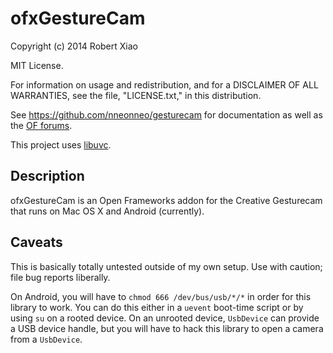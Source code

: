 ofxGestureCam
=============

Copyright (c) 2014 Robert Xiao

MIT License.

For information on usage and redistribution, and for a DISCLAIMER OF ALL
WARRANTIES, see the file, "LICENSE.txt," in this distribution.

See https://github.com/nneonneo/gesturecam for documentation as well as the [OF forums](http://forum.openframeworks.cc/index.php).

This project uses [libuvc](https://github.com/nneonneo/libuvc).

Description
-----------

ofxGestureCam is an Open Frameworks addon for the Creative Gesturecam that runs on Mac OS X and Android (currently).

Caveats
-------

This is basically totally untested outside of my own setup. Use with caution; file bug reports liberally.

On Android, you will have to `chmod 666 /dev/bus/usb/*/*` in order for this library to work. You can do this
either in a `uevent` boot-time script or by using `su` on a rooted device. On an unrooted device, `UsbDevice`
can provide a USB device handle, but you will have to hack this library to open a camera from a `UsbDevice`.
